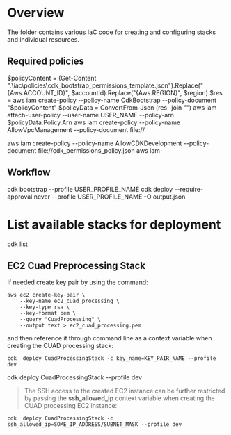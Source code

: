 # Overview

The folder contains various IaC code for creating and configuring stacks and individual resources. 

## Required policies

$policyContent = (Get-Content ".\iac\policies\cdk_bootstrap_permissions_template.json").Replace("{Aws.ACCOUNT_ID}", $accountId).Replace("{Aws.REGION}", $region)
$res = aws iam create-policy --policy-name CdkBootstrap --policy-document "$policyContent"
$policyData = ConvertFrom-Json $($res -join "")
aws iam attach-user-policy --user-name USER_NAME --policy-arn $policyData.Policy.Arn
aws iam create-policy --policy-name AllowVpcManagement --policy-document file://

aws iam create-policy --policy-name AllowCDKDevelopment --policy-document file://cdk_permissions_policy.json
aws iam-

## Workflow

cdk  bootstrap --profile USER_PROFILE_NAME
cdk deploy --require-approval never --profile USER_PROFILE_NAME -O output.json

# List available stacks for deployment
cdk list 

## EC2 Cuad Preprocessing Stack

If needed create key pair by using the command:
```
aws ec2 create-key-pair \
    --key-name ec2_cuad_processing \
    --key-type rsa \
    --key-format pem \
    --query "CuadProcessing" \
    --output text > ec2_cuad_processing.pem
```
and then reference it through command line as a context variable when creating the CUAD processing stack:
```
cdk  deploy CuadProcessingStack -c key_name=KEY_PAIR_NAME --profile dev
```

cdk  deploy CuadProcessingStack --profile dev

> The SSH access to the created EC2 instance can be further restricted by passing the **ssh_allowed_ip** context variable
  when creating the CUAD processing EC2 instance:

  ```
  cdk  deploy CuadProcessingStack -c ssh_allowed_ip=SOME_IP_ADDRESS/SUBNET_MASK --profile dev

